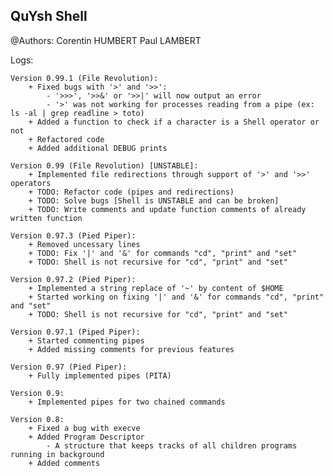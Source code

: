 ## QuYsh Shell

@Authors:
    Corentin HUMBERT
    Paul LAMBERT

Logs:

    Version 0.99.1 (File Revolution):
        + Fixed bugs with '>' and '>>':
            - '>>>', '>>&' or '>>|' will now output an error
            - '>' was not working for processes reading from a pipe (ex: ls -al | grep readline > toto)
        + Added a function to check if a character is a Shell operator or not
        + Refactored code
        + Added additional DEBUG prints

    Version 0.99 (File Revolution) [UNSTABLE]:
        + Implemented file redirections through support of '>' and '>>' operators
        + TODO: Refactor code (pipes and redirections)
        + TODO: Solve bugs [Shell is UNSTABLE and can be broken]
        + TODO: Write comments and update function comments of already written function

    Version 0.97.3 (Pied Piper):
        + Removed uncessary lines
        + TODO: Fix '|' and '&' for commands "cd", "print" and "set"
        + TODO: Shell is not recursive for "cd", "print" and "set"
    
    Version 0.97.2 (Pied Piper):
        + Implemented a string replace of '~' by content of $HOME
        + Started working on fixing '|' and '&' for commands "cd", "print" and "set"
        + TODO: Shell is not recursive for "cd", "print" and "set"
        
    Version 0.97.1 (Piped Piper):
        + Started commenting pipes
        + Added missing comments for previous features

    Version 0.97 (Pied Piper):
        + Fully implemented pipes (PITA)

    Version 0.9:
        + Implemented pipes for two chained commands

    Version 0.8:
        + Fixed a bug with execve
        + Added Program Descriptor
            - A structure that keeps tracks of all children programs running in background
        + Added comments